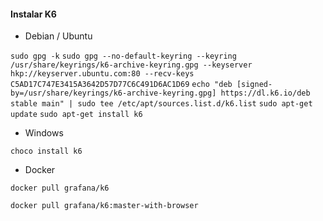 #### Instalar K6

- Debian / Ubuntu

`sudo gpg -k`
`sudo gpg --no-default-keyring --keyring /usr/share/keyrings/k6-archive-keyring.gpg --keyserver hkp://keyserver.ubuntu.com:80 --recv-keys C5AD17C747E3415A3642D57D77C6C491D6AC1D69`
`echo "deb [signed-by=/usr/share/keyrings/k6-archive-keyring.gpg] https://dl.k6.io/deb stable main" | sudo tee /etc/apt/sources.list.d/k6.list`
`sudo apt-get update`
`sudo apt-get install k6`


- Windows

`choco install k6`

- Docker

`docker pull grafana/k6`

`docker pull grafana/k6:master-with-browser`
